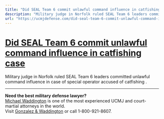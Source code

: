 ```yaml
---
title: "Did SEAL Team 6 commit unlawful command influence in catfishing case"
description: "Military judge in Norfolk ruled SEAL Team 6 leaders committed unlawful command influence in case of special operator accused of catfishing ."
url: "https://ucmjdefense.com/did-seal-team-6-commit-unlawful-command-influence-in-catfishing-case.html"
---
```


# [Did SEAL Team 6 commit unlawful command influence in catfishing case](https://ucmjdefense.com/did-seal-team-6-commit-unlawful-command-influence-in-catfishing-case.html)

Military judge in Norfolk ruled SEAL Team 6 leaders committed unlawful command influence in case of special operator accused of catfishing .

---

**Need the best military defense lawyer?**  
[Michael Waddington](https://ucmjdefense.com/attorneys/michael-stewart-waddington-partner.html) is one of the most experienced UCMJ and court-martial attorneys in the world.  
Visit [Gonzalez & Waddington](https://ucmjdefense.com) or call 1-800-921-8607.
